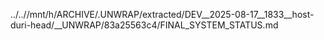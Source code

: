 ../..//mnt/h/ARCHIVE/.UNWRAP/extracted/DEV__2025-08-17__1833__host-duri-head/__UNWRAP/83a25563c4/FINAL_SYSTEM_STATUS.md